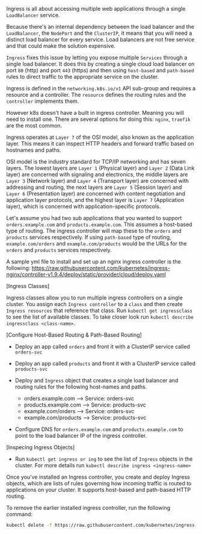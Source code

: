 Ingress is all about accessing multiple web applications through a single `LoadBalancer` service.

Because there's an internal dependency between the load balancer and the `LoadBalancer`, the `NodePort` and the `ClusterIP`, it means that you will need a distinct load balancer for every service. Load balancers are not free service and that could make the solution expensive.

`Ingress` fixes this issue by letting you expose multiple `Services` through a single load balancer. It does this by creating a single cloud load balancer on port `80` (http) and port `443` (https) and then using `host-based` and `path-based` rules to direct traffic to the appropriate service on the cluster.

Ingress is defined in the `networking.k8s.io/v1` API sub-group and requires a resource and a controller. The `resource` defines the routing rules and the `controller` implements them.

However k8s doesn't have a built in ingress controller. Meaning you will need to install one. There are several options for doing this: `nginx`, `traefik` are the most common.

Ingress operates at `Layer 7` of the OSI model, also known as the application layer. This means it can inspect HTTP headers and forward traffic based on hostnames and paths.

OSI model is the industry standard for TCP/IP networking and has seven layers. The lowest layers are `Layer 1` (Physical layer) and `Layer 2` (Data Link layer) are concerned with signaling and electronics, the middle layers are `Layer 3` (Network layer) and `Layer 4` (Transport layer) are concerned with addressing and routing, the next layers are `Layer 5` (Session layer) and `Layer 6` (Presentation layer) are concerned with content negotiation and application layer protocols, and the highest layer is `Layer 7` (Application layer), which is concerned with application-specific protocols.

Let's assume you had two sub applications that you wanted to support `orders.example.com` and `products.example.com`. This assumes a host-based type of routing. The ingress controller will map these to the `orders` and `products` services respectively. If using `path-based` type of routing, `example.com/orders` and `example.com/products` would be the URLs for the `orders` and `products` services respectively.

A sample yml file to install and set up an nginx ingress controller is the following:
https://raw.githubusercontent.com/kubernetes/ingress-nginx/controller-v1.9.4/deploy/static/provider/cloud/deploy.yaml

[Ingress Classes]

Ingress classes allow you to run multiple ingress controllers on a single cluster. You assign each `Ingress controller` to a `class` and then create `Ingress resources` that reference that class. Run `kubectl get ingressclass` to see the list of available classes. To take closer look run `kubectl describe ingressclass <class-name>`.


[Configure Host-Based Routing & Path-Based Routing]

- Deploy an app called `orders` and front it with a ClusterIP service called `orders-svc`
- Deploy an app called `products` and front it with a ClusterIP service called `products-svc`

- Deploy and `Ingress` object that creates a single load balancer and routing rules for the following host-names and paths.
    - orders.example.com --> Service: orders-svc
    - products.example.com --> Service: products-svc
    - example.com/orders --> Service: orders-svc
    - example.com/products --> Service: products-svc

- Configure DNS for `orders.example.com` and `products.example.com` to point to the load balancer IP of the ingress controller.

[Inspecing Ingress Objects]

- Run `kubectl get ingress or ing` to see the list of `Ingress` objects in the cluster. For more details run `kubectl describe ingress <ingress-name>`

Once you’ve installed an Ingress controller, you create and deploy Ingress objects, which are lists of rules governing how incoming traffic is routed to applications on your cluster. It supports host-based and path-based HTTP routing.

To remove the earlier installed ingress controller, run the following command:
```bash
kubectl delete -f https://raw.githubusercontent.com/kubernetes/ingress-nginx/controller-v1.9.4/deploy/static/provider/cloud/deploy.yaml